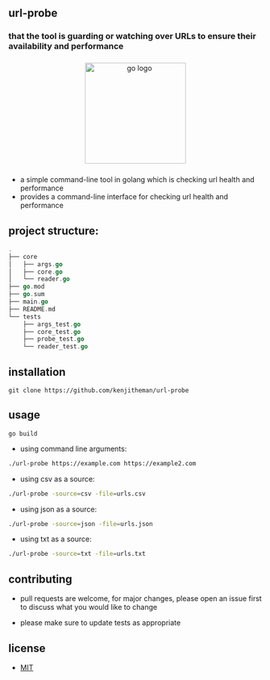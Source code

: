 ## url-probe
### that the tool is guarding or watching over URLs to ensure their availability and performance

###

<div align="center">
  <img src="https://cdn.jsdelivr.net/gh/devicons/devicon/icons/go/go-original.svg" height="200" alt="go logo"  />
</div>

###


- a simple command-line tool in golang which is checking url health and performance 
- provides a command-line interface for checking url health and performance

## project structure:

```go
.
├── core
│   ├── args.go
│   ├── core.go
│   └── reader.go
├── go.mod
├── go.sum
├── main.go
├── README.md
└── tests
    ├── args_test.go
    ├── core_test.go
    ├── probe_test.go
    └── reader_test.go
```

## installation

```shell
git clone https://github.com/kenjitheman/url-probe
```

## usage

```
go build
```

- using command line arguments:

```sh
./url-probe https://example.com https://example2.com
```

- using csv as a source:

```sh
./url-probe -source=csv -file=urls.csv
```

- using json as a source:

```sh
./url-probe -source=json -file=urls.json
```

- using txt as a source:

```sh
./url-probe -source=txt -file=urls.txt
```

## contributing

- pull requests are welcome, for major changes, please open an issue first to
  discuss what you would like to change

- please make sure to update tests as appropriate

## license

- [MIT](https://choosealicense.com/licenses/mit/)

